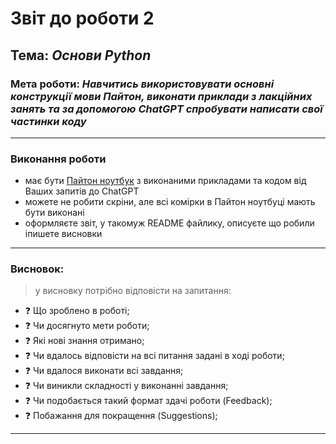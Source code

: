 # Звіт до роботи 2
## Тема: _Основи Python_
### Мета роботи: _Навчитись використовувати основні конструкції мови Пайтон, виконати приклади з лакційних занять та за допомогою ChatGPT спробувати написати свої частинки коду_

---
### Виконання роботи

* має бути [Пайтон ноутбук](./lab.ipynb) з виконаними прикладами та кодом від Ваших запитів до ChatGPT
* можете не робити скріни, але всі комірки в Пайтон ноутбуці мають бути виконані
* оформляєте звіт, у такомуж README файлику, описуєте що робили іпишете висновки

---
### Висновок:
> у висновку потрібно відповісти на запитання:

- :question: Що зроблено в роботі;
- :question: Чи досягнуто мети роботи;
- :question: Які нові знання отримано;
- :question: Чи вдалось відповісти на всі питання задані в ході роботи;
- :question: Чи вдалося виконати всі завдання;
- :question: Чи виникли складності у виконанні завдання;
- :question: Чи подобається такий формат здачі роботи (Feedback);
- :question: Побажання для покращення (Suggestions);

---